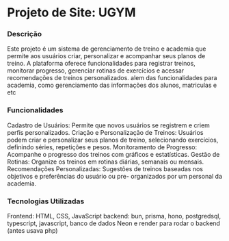 


# Projeto de Site: UGYM 
### Descrição

Este projeto é um sistema de gerenciamento de treino e academia que permite aos usuários criar, personalizar e acompanhar seus planos de treino. A plataforma oferece funcionalidades para registrar treinos, monitorar progresso, gerenciar rotinas de exercícios e acessar recomendações de treinos personalizados.
alem das funcionalidades para academia, como gerenciamento das informações dos alunos, matriculas e etc

### Funcionalidades
Cadastro de Usuários: Permite que novos usuários se registrem e criem perfis personalizados.
Criação e Personalização de Treinos: Usuários podem criar e personalizar seus planos de treino, selecionando exercícios, definindo séries, repetições e pesos.
Monitoramento de Progresso: Acompanhe o progresso dos treinos com gráficos e estatísticas.
Gestão de Rotinas: Organize os treinos em rotinas diárias, semanais ou mensais.
Recomendações Personalizadas: Sugestões de treinos baseadas nos objetivos e preferências do usuário ou pre- organizados por um personal da academia.

### Tecnologias Utilizadas
Frontend: HTML, CSS, JavaScript
backend: bun, prisma, hono, postgredsql, typescript, javascript, banco de dados Neon e render para rodar o backend (antes usava php) 

